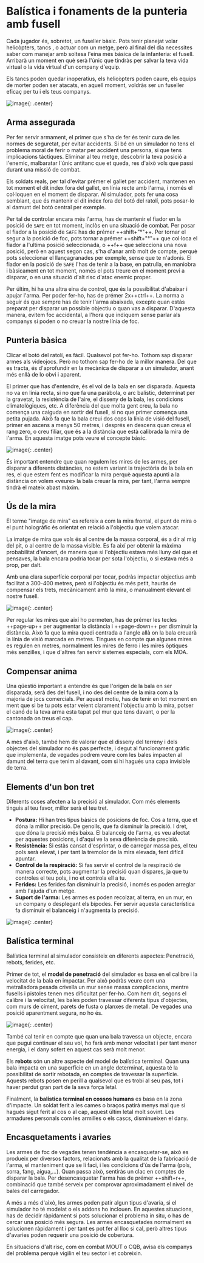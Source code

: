 # Balística i fonaments de la punteria amb fusell

Cada jugador és, sobretot, un fuseller bàsic. Pots tenir planejat volar helicòpters, tancs , o actuar com un metge, però al final del dia necessites saber com manejar amb soltesa l'eina més bàsica de la infanteria: el fusell. Arribarà un moment en què serà l'únic que tindràs per salvar la teva vida virtual o la vida virtual d'un company d'equip.

Els tancs poden quedar inoperatius, els helicòpters poden caure, els equips de morter poden ser atacats, en aquell moment, voldràs ser un fuseller eficaç per tu i els teus companys.

![image](../_imatges/ebc_bal_01.jpg){: .center}

## Arma assegurada

Per fer servir armament, el primer que s'ha de fer és tenir cura de les normes de seguretat, per evitar accidents. Si bé en un simulador no tens el problema moral de ferir o matar per accident una persona, si que tens implicacions tàctiques. Eliminar al teu metge, descobrir la teva posició a l'enemic, malbaratar l'únic antitanc que et queda, res d'això vols que passi durant una missió de combat.

Els soldats reals, per tal d'evitar prémer el gallet per accident, mantenen en tot moment el dit index fora del gallet, en línia recte amb l'arma, i només el col·loquen en el moment de disparar. Al simulador, pots fer una cosa semblant, que és mantenir el dit index fora del botó del ratolí, pots posar-lo al damunt del botó central per exemple.

Per tal de controlar encara més l'arma, has de mantenir el fiador en la posició de `SAFE` en tot moment, inclòs en una situació de combat. Per posar el fiador a la posició de `SAFE` has de prémer ++shift+"°"++. Per tornar el segur a la posició de foc, pots tornar a prémer ++shift+"°"++ que col·loca el fiador a l'ultima posició seleccionada, o ++f++ que selecciona una nova posició, però en aquest segon cas, s'ha d'anar amb molt de compte, perquè pots seleccionar el llançagranades per exemple, sense que te n'adonis. El fiador en la posició de 
`SAFE` l'has de tenir a la base, en patrulla, en maniobra i bàsicament en tot moment, només el pots treure en el moment previ a disparar, o en una situació d'alt risc d'atac enemic proper.

Per últim, hi ha una altra eina de control, que és la possibilitat d'abaixar i apujar l'arma. Per poder fer-ho, has de prémer 2x++ctrl++. La norma a seguir és que sempre has de tenir l'arma abaixada, excepte quan estàs preparat per disparar un possible objectiu o quan vas a disparar. D'aquesta manera, evitem foc accidental, a l'hora que indiquem sense parlar als companys si poden o no creuar la nostre línia de foc.

## Punteria bàsica

Clicar el botó del ratolí, es fàcil. Qualsevol pot fer-ho. Tothom sap disparar armes als videojocs. Però no tothom sap fer-ho de la millor manera. Del que es tracta, és d'aprofundir en la mecànica de disparar a un simulador, anant més enllà de lo obvi i aparent.

El primer que has d'entendre, és el vol de la bala en ser disparada. Aquesta no va en línia recta, si no que fa una paràbola, o arc balístic, determinat per la gravetat, la resistència de l'aire, el disseny de la bala, les condicions climatològiques, etc. A diferència del que molta gent creu, la bala no comença una caiguda en sortir del fusell, si no que primer comença una petita pujada. Això fa que la bala creui dos cops la línia de visió del fusell, primer en ascens a menys 50 metres, i després en descens quan creua el rang zero, o creu filiar, que és a la distància que està calibrada la mira de l'arma. En aquesta imatge pots veure el concepte bàsic.

![image](../_imatges/ebc_bal_02.jpg){: .center}

És important entendre que quan regulem les mires de les armes, per disparar a diferents distàncies, no estem variant la trajectòria de la bala en res, el que estem fent es modificar la mira perquè aquesta apunti a la distància on volem «veure» la bala creuar la mira, per tant, l'arma sempre tindrà el mateix abast màxim.

## Ús de la mira

El terme "imatge de mira" es refereix a com la mira frontal, el punt de mira o el punt hologràfic és orientat en relació a l'objectiu que volem atacar.

La imatge de mira que vols és al centre de la massa corporal, és a dir al mig del pit, o al centre de la massa visible. Es fa així per obtenir la màxima probabilitat d'encert, de manera que si l'objectiu estava més lluny del que et pensaves, la bala encara podria tocar per sota l'objectiu, o si estava més a prop, per dalt.

Amb una clara superfície corporal per tocar, podràs impactar objectius amb facilitat a 300-400 metres, però si l'objectiu és més petit, hauràs de compensar els trets, mecànicament amb la mira, o manualment elevant el nostre fusell.

![image](../_imatges/ebc_bal_03.jpg){: .center}

Per regular les mires que així ho permeten, has de prémer les tecles ++page-up++ per augmentar la distància i ++page-down++ per disminuir la distància. Això fa que la mira quedi centrada a l'angle allà on la bala creuarà la línia de visió marcada en metres. Tingues en compte que algunes mires es regulen en metres, normalment les mires de ferro i les mires òptiques més senzilles, i que d'altres fan servir sistemes especials, com els MOA.

## Compensar anima

Una qüestió important a entendre és que l'origen de la bala en ser disparada, serà des del fusell, i no des del centre de la mira com a la majoria de jocs comercials. Per aquest motiu, has de tenir en tot moment en ment que si be tu pots estar veient clarament l'objectiu amb la mira, potser el canó de la teva arma esta tapat pel mur que tens davant, o per la cantonada on treus el cap.

![image](../_imatges/ebc_bal_04.png){: .center}

A mes d'això, també hem de valorar que el disseny del terreny i dels objectes del simulador no és pas perfecte, i degut al funcionament gràfic que implementa, de vegades podrem veure com les bales impacten al damunt del terra que tenim al davant, com si hi hagués una capa invisible de terra.

## Elements d'un bon tret

Diferents coses afecten a la precisió al simulador. Com més elements tinguis al teu favor, millor serà el teu tret.

  - **Postura:** Hi han tres tipus bàsics de posicions de foc. Cos a terra, que et dóna la millor precisió. De genolls, que fa disminuir la precisió. I dret, que dóna la precisió més baixa. El balanceig de l'arma, es veu afectat per aquestes posicions, i d'aquí ve la seva diferència de precisió.
  - **Resistència:** Si estàs cansat d'esprintar, o de carregar massa pes, el teu pols serà elevat, i per tant la tremolor de la mira elevada, fent difícil apuntar.
  - **Control de la respiració:** Si fas servir el control de la respiració de manera correcte, pots augmentar la precisió quan dispares, ja que tu controles el teu pols, i no et controla ell a tu.
  - **Ferides:** Les ferides fan disminuir la precisió, i només es poden arreglar amb l'ajuda d'un metge.
  - **Suport de l'arma:** Les armes es poden recolzar, al terra, en un mur, en un company o desplegant els bípodes. Fer servir aquesta característica fa disminuir el balanceig i n'augmenta la precisió.

![image](../_imatges/ebc_bal_05.jpg){: .center}

## Balística terminal

Balística terminal al simulador consisteix en diferents aspectes: Penetració, rebots, ferides, etc.

Primer de tot, el **model de penetració** del simulador es basa en el calibre i la velocitat de la bala en impactar. Per això podràs veure com una metralladora pesada crivella un mur sense massa complicacions, mentre fusells i pistoles tenen mes dificultat per fer-ho. Com hem dit, segons el calibre i la velocitat, les bales poden travessar diferents tipus d'objectes, com murs de ciment, parets de fusta o planxes de metall. De vegades una posició aparentment segura, no ho és.

![image](../_imatges/ebc_bal_06.jpg){: .center}

També cal tenir en compte que quan una bala travessa un objecte, encara que pugui continuar el seu vol, ho farà amb menor velocitat i per tant menor energia, i el dany sofert en aquest cas serà molt menor.

Els **rebots** són un altre aspecte del model de balística terminal. Quan una bala impacta en una superfície en un angle determinat, aquesta té la possibilitat de sortir rebotada, en comptes de travessar la superfície. Aquests rebots posen en perill a qualsevol que es trobi al seu pas, tot i haver perdut gran part de la seva força letal.

Finalment, la **balística terminal en cossos humans** es basa en la zona d'impacte. Un soldat ferit a les cames o braços patirà menys mal que si hagués sigut ferit al cos o al cap, aquest últim letal molt sovint. Les armadures personals com les armilles o els cascs, disminueixen el dany.

## Encasquetaments i avaries

Les armes de foc de vegades tenen tendència a encasquetar-se, això es produeix per diversos factors, relacionats amb la qualitat de la fabricació de l'arma, el manteniment que se li faci, i les condicions d'ús de l'arma (pols, sorra, fang, aigua,...). Quan passa això, sentiràs un clac en comptes de disparar la bala. Per desencasquetar l'arma has de prémer ++shift+r++, combinació que també serveix per comprovar aproximadament el nivell de bales del carregador.

A més a més d'això, les armes poden patir algun tipus d'avaria, si el simulador ho té modelat o els addons ho inclouen. En aquestes situacions, has de decidir ràpidament si pots solucionar el problema in situ, o has de cercar una posició més segura. Les armes encasquetades normalment es solucionen ràpidament i per tant es pot fer al lloc si cal, però altres tipus d'avaries poden requerir una posició de cobertura.

En situacions d'alt risc, com en combat MOUT o CQB, avisa els companys del problema perquè vigilin el teu sector i et cobreixin.
